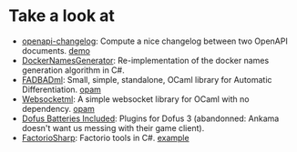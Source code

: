 # Take a look at

- [openapi-changelog](https://github.com/ismailbennani/openapi-changelog): Compute a nice changelog between two OpenAPI documents. [demo](http://www.ismailbennani.fr/openapi-changelog/)
- [DockerNamesGenerator](https://github.com/ismailbennani/DockerNamesGenerator): Re-implementation of the docker names generation algorithm in C#.
- [FADBADml](http://fadbadml-dev.github.io/FADBADml/): Small, simple, standalone, OCaml library for Automatic Differentiation. [opam](https://opam.ocaml.org/packages/fadbadml/)
- [Websocketml](https://github.com/ismailbennani/websocketml): A simple websocket library for OCaml with no dependency. [opam](https://opam.ocaml.org/packages/websocketml/)
- [Dofus Batteries Included](https://github.com/Dofus-Batteries-Included): Plugins for Dofus 3 (abandonned: Ankama doesn't want us messing with their game client).
- [FactorioSharp](https://github.com/FactorioSharp): Factorio tools in C#. [example](https://github.com/FactorioSharp/FactorioSharp.Instrumentation?tab=readme-ov-file#example)
